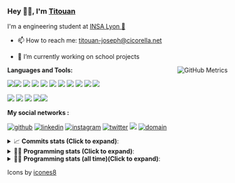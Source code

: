 <!--
**titouan-joseph/titouan-joseph** is a ✨ _special_ ✨ repository because its `README.md` (this file) appears on your GitHub profile.

Here are some ideas to get you started:

- 🔭 I’m currently working on ...
- 🌱 I’m currently learning ...
- 👯 I’m looking to collaborate on ...
- 🤔 I’m looking for help with ...
- 💬 Ask me about ...
- 📫 How to reach me: ...
- 😄 Pronouns: ...
- ⚡ Fun fact: ...
-->

### Hey 👋🏽, I'm [Titouan](https://github.com/Titouan-Joseph) 

I'm a engineering student at  [INSA Lyon 🦏](https://www.insa-lyon.fr/en/)

- 📫 How to reach me: [titouan-joseph@cicorella.net](mailto:titouan-joseph@cicorella.net)
- 🔭 I’m currently working on school projects


  <img align="right" alt="GitHub Metrics" src="https://metrics.lecoq.io/titouan-joseph" />

**Languages and Tools:**

[<img src="https://img.icons8.com/color/48/000000/python.png"/>]()[<img src="https://img.icons8.com/color/48/000000/java-coffee-cup-logo.png"/>]() [<img src="https://img.icons8.com/color/48/000000/c-programming.png"/>]() [<img src="https://img.icons8.com/color/48/000000/javascript.png"/>]() [<img src="https://img.icons8.com/color/48/000000/selenium-test-automation.png"/>]() [<img src="https://img.icons8.com/color/48/000000/git.png"/>]() [<img src="https://img.icons8.com/color/48/000000/console.png"/>]() [<img src="https://img.icons8.com/color/48/000000/android-os.png"/>]() [<img src="https://img.icons8.com/color/48/000000/pycharm.png"/>]() [<img src="https://img.icons8.com/color/48/000000/virtualbox.png"/>]() [<img src="https://img.icons8.com/color/48/000000/windows-10.png"/>]()

[<img src="https://img.icons8.com/color/48/000000/linux.png"/>]() [<img src="https://img.icons8.com/color/48/000000/nginx.png"/>]() [<img src="https://img.icons8.com/color/48/000000/raspberry-pi.png"/>]() [<img src="https://img.icons8.com/color/48/000000/docker.png"/>]()[<img src="https://img.icons8.com/color/48/000000/visual-studio-code-2019.png"/>]()

**My social networks :**

[<img src='https://img.icons8.com/fluent/48/000000/github.png' alt="github">](https://github.com/titouan-joseph)  [<img src='https://img.icons8.com/color/48/000000/linkedin.png' alt='linkedin'>](https://www.linkedin.com/in/titouan-joseph-revol/)  [<img src='https://img.icons8.com/color/48/000000/instagram-new.png' alt='instagram'>](https://www.instagram.com/tit_re/)  [<img src='https://img.icons8.com/color/48/000000/twitter.png' alt='twitter'>](https://twitter.com/josephrevol) [<img src="https://img.icons8.com/color/48/000000/facebook.png"/>](https://www.facebook.com/titre01) [<img src="https://img.icons8.com/fluent/48/000000/domain.png" alt="domain"/>](https://titouan-joseph.cicorella.net)

<details>
 <summary>📈 <b>Commits stats (Click to expand)</b>: </summary>
    <a href="https://sourcerer.io/titouan-joseph"><img src="https://img.shields.io/badge/Python-148%20commits-orange.svg" alt=""></a>
    <a href="https://sourcerer.io/titouan-joseph"><img src="https://img.shields.io/badge/Java-27%20commits-orange.svg" alt=""></a>
    <a href="https://sourcerer.io/titouan-joseph"><img src="https://img.shields.io/badge/C-23%20commits-orange.svg" alt=""></a>
    <a href="https://sourcerer.io/titouan-joseph"><img src="https://img.shields.io/badge/JavaScript-18%20commits-orange.svg" alt=""></a>
</details>


<details>
 <summary>👨‍💻 <b>Programming stats (Click to expand)</b>: </summary>
<!--START_SECTION:waka-->
**🐱 My Github Data** 

> 🏆 271 Contributions in the Year 2021
 > 
> 📦 58.3 kB Used in Github's Storage 
 > 
> 🚫 Not Opted to Hire
 > 
> 📜 28 Public Repositories 
 > 
> 🔑 2 Private Repositories  
 > 
**I'm an Early 🐤** 

```text
🌞 Morning    100 commits    ████░░░░░░░░░░░░░░░░░░░░░   16.37% 
🌆 Daytime    247 commits    ██████████░░░░░░░░░░░░░░░   40.43% 
🌃 Evening    205 commits    ████████░░░░░░░░░░░░░░░░░   33.55% 
🌙 Night      59 commits     ██░░░░░░░░░░░░░░░░░░░░░░░   9.66%

```
📅 **I'm Most Productive on Wednesday** 

```text
Monday       86 commits     ███░░░░░░░░░░░░░░░░░░░░░░   14.08% 
Tuesday      83 commits     ███░░░░░░░░░░░░░░░░░░░░░░   13.58% 
Wednesday    127 commits    █████░░░░░░░░░░░░░░░░░░░░   20.79% 
Thursday     94 commits     ███░░░░░░░░░░░░░░░░░░░░░░   15.38% 
Friday       85 commits     ███░░░░░░░░░░░░░░░░░░░░░░   13.91% 
Saturday     57 commits     ██░░░░░░░░░░░░░░░░░░░░░░░   9.33% 
Sunday       79 commits     ███░░░░░░░░░░░░░░░░░░░░░░   12.93%

```


📊 **This Week I Spent My Time On** 

```text
⌚︎ Time Zone: Europe/Paris

💬 Programming Languages: 
Other                    28 hrs 35 mins      █████████████████████░░░░   86.18% 
Markdown                 2 hrs 1 min         █░░░░░░░░░░░░░░░░░░░░░░░░   6.09% 
YAML                     1 hr 2 mins         ░░░░░░░░░░░░░░░░░░░░░░░░░   3.15% 
Docker                   51 mins             ░░░░░░░░░░░░░░░░░░░░░░░░░   2.6% 
Python                   26 mins             ░░░░░░░░░░░░░░░░░░░░░░░░░   1.35%

🔥 Editors: 
Browser                  27 hrs 47 mins      █████████████████████░░░░   83.76% 
VS Code                  4 hrs 19 mins       ███░░░░░░░░░░░░░░░░░░░░░░   13.03% 
WebStorm                 37 mins             ░░░░░░░░░░░░░░░░░░░░░░░░░   1.9% 
Visual Studio            16 mins             ░░░░░░░░░░░░░░░░░░░░░░░░░   0.82% 
Bash                     9 mins              ░░░░░░░░░░░░░░░░░░░░░░░░░   0.49%

🐱‍💻 Projects: 
Stage-DevOps             22 hrs 43 mins      █████████████████░░░░░░░░   68.49% 
TELT.DMSTransverse       4 hrs 26 mins       ███░░░░░░░░░░░░░░░░░░░░░░   13.38% 
Transportlc.fr           1 hr 27 mins        █░░░░░░░░░░░░░░░░░░░░░░░░   4.37% 
SPonpremise              1 hr 20 mins        █░░░░░░░░░░░░░░░░░░░░░░░░   4.03% 
Terminal                 53 mins             ░░░░░░░░░░░░░░░░░░░░░░░░░   2.71%

💻 Operating System: 
Windows                  33 hrs 1 min        █████████████████████████   99.51% 
Linux                    9 mins              ░░░░░░░░░░░░░░░░░░░░░░░░░   0.49%

```

**I Mostly Code in Python** 

```text
Python                   18 repos            ██████████████░░░░░░░░░░░   56.25% 
JavaScript               3 repos             ██░░░░░░░░░░░░░░░░░░░░░░░   9.38% 
HTML                     2 repos             █░░░░░░░░░░░░░░░░░░░░░░░░   6.25% 
C                        2 repos             █░░░░░░░░░░░░░░░░░░░░░░░░   6.25% 
MATLAB                   2 repos             █░░░░░░░░░░░░░░░░░░░░░░░░   6.25%

```



 Last Updated on 02/07/2021
<!--END_SECTION:waka-->

</details>

<details>
 <summary>👨‍💻 <b>Programming stats (all time)(Click to expand)</b>: </summary>
    <img src="https://wakatime.com/share/@titouan_joseph/b2dd01ab-0ae9-45a5-9065-5eef2a205b1c.svg">
    <img src="https://wakatime.com/share/@titouan_joseph/5ef9f0c5-69ff-452c-80a9-909df7152407.svg">
    <img src="https://wakatime.com/share/@titouan_joseph/3989b40d-e2ad-4aeb-8f15-b50171502a9a.svg">
</details>

Icons by [icones8](https://icones8.fr/)
